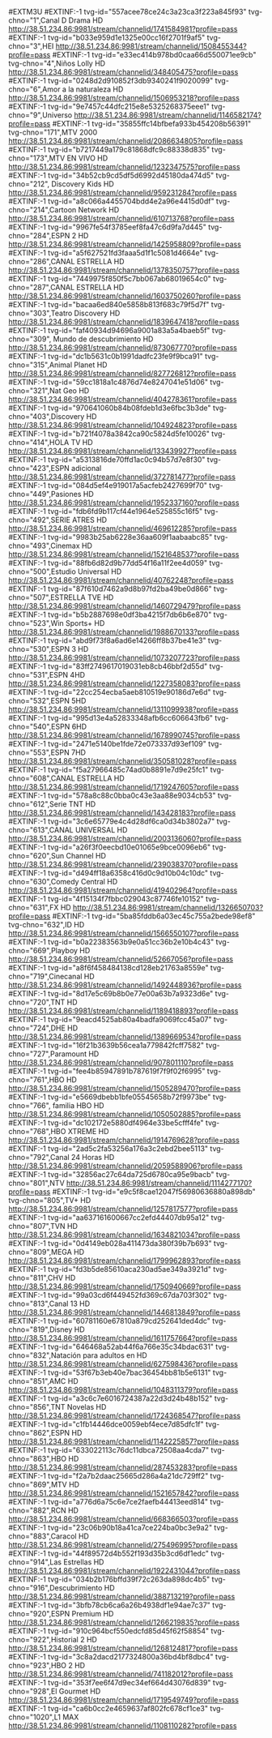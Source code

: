 #EXTM3U
#EXTINF:-1 tvg-id="557acee78ce24c3a23ca3f223a845f93" tvg-chno="1",Canal D Drama HD
http://38.51.234.86:9981/stream/channelid/1741584981?profile=pass
#EXTINF:-1 tvg-id="b033e959d1e1325e00cc16f2701f9af5" tvg-chno="3",HEI
http://38.51.234.86:9981/stream/channelid/1508455344?profile=pass
#EXTINF:-1 tvg-id="e33ec414b978bd0caa66d550071ee9cb" tvg-chno="4",Niños Lolly HD
http://38.51.234.86:9981/stream/channelid/348405475?profile=pass
#EXTINF:-1 tvg-id="0248d2d910852f3db9340241f9020099" tvg-chno="6",Amor a la naturaleza HD
http://38.51.234.86:9981/stream/channelid/1506953218?profile=pass
#EXTINF:-1 tvg-id="9e7457c44dfc215e8e5325268375eee1" tvg-chno="9",Universo
http://38.51.234.86:9981/stream/channelid/1146582174?profile=pass
#EXTINF:-1 tvg-id="35855ffc14bfbefa933b454208b56391" tvg-chno="171",MTV 2000
http://38.51.234.86:9981/stream/channelid/2086634805?profile=pass
#EXTINF:-1 tvg-id="b7217449a179c81868dfc9c88338d835" tvg-chno="173",MTV EN VIVO HD
http://38.51.234.86:9981/stream/channelid/1232347575?profile=pass
#EXTINF:-1 tvg-id="34b52cb9cd5df5d6992d45180da474d5" tvg-chno="212", Discovery Kids HD
http://38.51.234.86:9981/stream/channelid/959231284?profile=pass
#EXTINF:-1 tvg-id="a8c066a4455704bdd4e2a96e4415d0df" tvg-chno="214",Cartoon Network HD
http://38.51.234.86:9981/stream/channelid/610713768?profile=pass
#EXTINF:-1 tvg-id="9967fe54f3785eef8fa47c6d9fa7d445" tvg-chno="284",ESPN 2 HD
http://38.51.234.86:9981/stream/channelid/1425958809?profile=pass
#EXTINF:-1 tvg-id="a5f627521fd3faaa5d1f1c5081d4664e" tvg-chno="286",CANAL ESTRELLA HD
http://38.51.234.86:9981/stream/channelid/1378350757?profile=pass
#EXTINF:-1 tvg-id="7449975f850f5c7bb067ab68019654c0" tvg-chno="287",CANAL ESTRELLA HD
http://38.51.234.86:9981/stream/channelid/1603750260?profile=pass
#EXTINF:-1 tvg-id="bacaa6ed840e5858b813f683c79f5d7f" tvg-chno="303",Teatro Discovery HD
http://38.51.234.86:9981/stream/channelid/1839647418?profile=pass
#EXTINF:-1 tvg-id="faf40934d94696a9001a83a5a4baeb5f" tvg-chno="309", Mundo de descubrimiento HD
http://38.51.234.86:9981/stream/channelid/873067770?profile=pass
#EXTINF:-1 tvg-id="dc1b5631c0b1991dadfc23fe9f9bca91" tvg-chno="315",Animal Planet HD
http://38.51.234.86:9981/stream/channelid/827726812?profile=pass
#EXTINF:-1 tvg-id="59cc1818a1c4876d74e8247041e51d06" tvg-chno="321",Nat Geo HD
http://38.51.234.86:9981/stream/channelid/404278361?profile=pass
#EXTINF:-1 tvg-id="970641060b84b08fdeb1d3e6fbc3b3de" tvg-chno="403",Discovery HD
http://38.51.234.86:9981/stream/channelid/104924823?profile=pass
#EXTINF:-1 tvg-id="b721f4078a3842ca90c5824d5fe10026" tvg-chno="414",HOLA TV HD
http://38.51.234.86:9981/stream/channelid/133439927?profile=pass
#EXTINF:-1 tvg-id="a5313816de70ffd1ac0c94b57d7e8f30" tvg-chno="423",ESPN adicional
http://38.51.234.86:9981/stream/channelid/372781477?profile=pass
#EXTINF:-1 tvg-id="084d5ef4e919017a5acfeb2427699f70" tvg-chno="449",Pasiones HD
http://38.51.234.86:9981/stream/channelid/1952337160?profile=pass
#EXTINF:-1 tvg-id="fdb6fd9b117cf44e1964e525855c16f5" tvg-chno="492",SERIE ATRES HD
http://38.51.234.86:9981/stream/channelid/469612285?profile=pass
#EXTINF:-1 tvg-id="9983b25ab6228e36aa609f1aabaabc85" tvg-chno="493",Cinemax HD
http://38.51.234.86:9981/stream/channelid/1521648537?profile=pass
#EXTINF:-1 tvg-id="88fb6d82d9b77dd54f16a11f2ee4d059" tvg-chno="500",Estudio Universal HD
http://38.51.234.86:9981/stream/channelid/40762248?profile=pass
#EXTINF:-1 tvg-id="87f610d7462a9d8b97fd2ba49be0d866" tvg-chno="507",ESTRELLA TVE HD
http://38.51.234.86:9981/stream/channelid/1460729479?profile=pass
#EXTINF:-1 tvg-id="b5b2887698e0df3ba4215f7db6b6e870" tvg-chno="523",Win Sports+ HD
http://38.51.234.86:9981/stream/channelid/1988670133?profile=pass
#EXTINF:-1 tvg-id="abd9f73f8a6ad6e14266ff8b37be41e3" tvg-chno="530",ESPN 3 HD
http://38.51.234.86:9981/stream/channelid/1073207723?profile=pass
#EXTINF:-1 tvg-id="83ff2749617019031eb8cb46bbf2d55d" tvg-chno="531",ESPN 4HD
http://38.51.234.86:9981/stream/channelid/1227358083?profile=pass
#EXTINF:-1 tvg-id="22cc254ecba5aeb810519e90186d7e6d" tvg-chno="532",ESPN 5HD
http://38.51.234.86:9981/stream/channelid/1311099938?profile=pass
#EXTINF:-1 tvg-id="995d13e4a52833348afb6cc606643fb6" tvg-chno="540",ESPN 6HD
http://38.51.234.86:9981/stream/channelid/1678990745?profile=pass
#EXTINF:-1 tvg-id="2471e5140be1fde72e073337d93ef109" tvg-chno="553",ESPN 7HD
http://38.51.234.86:9981/stream/channelid/350581028?profile=pass
#EXTINF:-1 tvg-id="f5a27966485c74ad0b8891e7d9e25fc1" tvg-chno="608",CANAL ESTRELLA HD
http://38.51.234.86:9981/stream/channelid/1719247605?profile=pass
#EXTINF:-1 tvg-id="578a8c88c0bba0c43e3aa88e9034cb53" tvg-chno="612",Serie TNT HD
http://38.51.234.86:9981/stream/channelid/143428183?profile=pass
#EXTINF:-1 tvg-id="3c6e65779e4c4d28df6ca0d34b3802a7" tvg-chno="613",CANAL UNIVERSAL HD
http://38.51.234.86:9981/stream/channelid/2003136060?profile=pass
#EXTINF:-1 tvg-id="a26f3f0eecbd10e01065e9bce0096eb6" tvg-chno="620",Sun Channel HD
http://38.51.234.86:9981/stream/channelid/239038370?profile=pass
#EXTINF:-1 tvg-id="d494ff18a6358c416d0c9d10b04c10dc" tvg-chno="630",Comedy Central HD
http://38.51.234.86:9981/stream/channelid/419402964?profile=pass
#EXTINF:-1 tvg-id="4f15134f7fbbc029043c87746fe10152" tvg-chno="631",FX HD
http://38.51.234.86:9981/stream/channelid/1326650703?profile=pass
#EXTINF:-1 tvg-id="5ba85fddb6a03ec45c755a2bede98ef8" tvg-chno="632",ID HD
http://38.51.234.86:9981/stream/channelid/1566550107?profile=pass
#EXTINF:-1 tvg-id="b0a22383563b9e0a51cc36b2e10b4c43" tvg-chno="669",Playboy HD
http://38.51.234.86:9981/stream/channelid/52667056?profile=pass
#EXTINF:-1 tvg-id="a8f6f458484138cd128eb21763a8559e" tvg-chno="719",Cinecanal HD
http://38.51.234.86:9981/stream/channelid/1492448936?profile=pass
#EXTINF:-1 tvg-id="8d17e5c69b8b0e77e00a63b7a9323d6e" tvg-chno="720",TNT HD
http://38.51.234.86:9981/stream/channelid/1189418893?profile=pass
#EXTINF:-1 tvg-id="9eacd4525ab80a4badfa9069fcc45a07" tvg-chno="724",DHE HD
http://38.51.234.86:9981/stream/channelid/1389669534?profile=pass
#EXTINF:-1 tvg-id="16f21b3639b56cea1a779842fcff7582" tvg-chno="727",Paramount HD
http://38.51.234.86:9981/stream/channelid/907801110?profile=pass
#EXTINF:-1 tvg-id="fee4b85947891b787619f7f9f02f6995" tvg-chno="761",HBO HD
http://38.51.234.86:9981/stream/channelid/1505289470?profile=pass
#EXTINF:-1 tvg-id="e5669dbebb1bfe05545658b72f9973be" tvg-chno="766", familia HBO HD
http://38.51.234.86:9981/stream/channelid/1050502885?profile=pass
#EXTINF:-1 tvg-id="dc102172e5880df4964e33be5cfff4fe" tvg-chno="768",HBO XTREME HD
http://38.51.234.86:9981/stream/channelid/1914769628?profile=pass
#EXTINF:-1 tvg-id="2ad5c2fa53256a176a3c2ebd2bee5113" tvg-chno="792",Canal 24 Horas HD
http://38.51.234.86:9981/stream/channelid/2059588906?profile=pass
#EXTINF:-1 tvg-id="32856ac27c64da725d6780ca95e9bacb" tvg-chno="801",NTV
http://38.51.234.86:9981/stream/channelid/1114277170?profile=pass
#EXTINF:-1 tvg-id="e9c5f8cae12047f56980636880a898db" tvg-chno="805",TV+ HD
http://38.51.234.86:9981/stream/channelid/1257817577?profile=pass
#EXTINF:-1 tvg-id="aa637161600667cc2efd44407db95a12" tvg-chno="807",TVN HD
http://38.51.234.86:9981/stream/channelid/1634821034?profile=pass
#EXTINF:-1 tvg-id="0d4149eb028a411473da380f39b7b693" tvg-chno="809",MEGA HD
http://38.51.234.86:9981/stream/channelid/1799962893?profile=pass
#EXTINF:-1 tvg-id="fd3b5de85610aca230ad5ae349a3921d" tvg-chno="811",CHV HD
http://38.51.234.86:9981/stream/channelid/1750940669?profile=pass
#EXTINF:-1 tvg-id="99a03cd6f449452fd369c67da703f302" tvg-chno="813",Canal 13 HD
http://38.51.234.86:9981/stream/channelid/1446813849?profile=pass
#EXTINF:-1 tvg-id="60781160e67810a879cd252641ded4dc" tvg-chno="819",Disney HD
http://38.51.234.86:9981/stream/channelid/1611757664?profile=pass
#EXTINF:-1 tvg-id="646468a52ab44f6a766e35c34bdac631" tvg-chno="832",Natación para adultos en HD
http://38.51.234.86:9981/stream/channelid/627598436?profile=pass
#EXTINF:-1 tvg-id="53f67b3eb40e7bac36454bb81b5e6131" tvg-chno="851",AMC HD
http://38.51.234.86:9981/stream/channelid/1048311379?profile=pass
#EXTINF:-1 tvg-id="a3c6c7e6016724387a22d3d24b48b152" tvg-chno="856",TNT Novelas HD
http://38.51.234.86:9981/stream/channelid/1724368547?profile=pass
#EXTINF:-1 tvg-id="c1fb14446dce0059ebf4ece7d85dfc1f" tvg-chno="862",ESPN HD
http://38.51.234.86:9981/stream/channelid/1142225857?profile=pass
#EXTINF:-1 tvg-id="633022113c76dc11dbca72508aa4cda7" tvg-chno="863",HBO HD
http://38.51.234.86:9981/stream/channelid/287453283?profile=pass
#EXTINF:-1 tvg-id="f2a7b2daac25665d286a4a21dc729ff2" tvg-chno="869",MTV HD
http://38.51.234.86:9981/stream/channelid/1521657842?profile=pass
#EXTINF:-1 tvg-id="a776d6a75c6e7ce2faefb44413eed814" tvg-chno="882",RCN HD
http://38.51.234.86:9981/stream/channelid/668366503?profile=pass
#EXTINF:-1 tvg-id="23c06b90b18a41ca7ce224ba0bc3e9a2" tvg-chno="883",Caracol HD
http://38.51.234.86:9981/stream/channelid/275496995?profile=pass
#EXTINF:-1 tvg-id="44f89572d4b552f193d35b3cd6df1edc" tvg-chno="914",Las Estrellas HD
http://38.51.234.86:9981/stream/channelid/1922431044?profile=pass
#EXTINF:-1 tvg-id="034b2b176bffd39f72c263da898dc4b5" tvg-chno="916",Descubrimiento HD
http://38.51.234.86:9981/stream/channelid/388713219?profile=pass
#EXTINF:-1 tvg-id="3bfb78cb6ca6a26b4938df1e94ae7c37" tvg-chno="920",ESPN Premium HD
http://38.51.234.86:9981/stream/channelid/1266219835?profile=pass
#EXTINF:-1 tvg-id="910c964bcf550edcfd85d45f62f58854" tvg-chno="922",Historial 2 HD
http://38.51.234.86:9981/stream/channelid/1268124817?profile=pass
#EXTINF:-1 tvg-id="3c8a2dacd2177324800a36bd4bf8dbc4" tvg-chno="923",HBO 2 HD
http://38.51.234.86:9981/stream/channelid/741182012?profile=pass
#EXTINF:-1 tvg-id="353f7ee6f47d9ec34ef664d43076d839" tvg-chno="928",El Gourmet HD
http://38.51.234.86:9981/stream/channelid/1719549749?profile=pass
#EXTINF:-1 tvg-id="ca6b0cc2e4659637af802fc678cf1ce3" tvg-chno="1020",L1 MAX
http://38.51.234.86:9981/stream/channelid/1108110282?profile=pass
